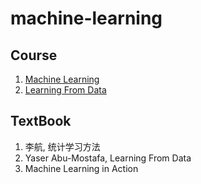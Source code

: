 # machine-learning

## Course
1. [Machine Learning](http://speech.ee.ntu.edu.tw/~tlkagk/courses_ML17.html)
2. [Learning From Data](https://work.caltech.edu/lectures.html)

## TextBook
1. 李航, 统计学习方法
2. Yaser Abu-Mostafa, Learning From Data
3. Machine Learning in Action

